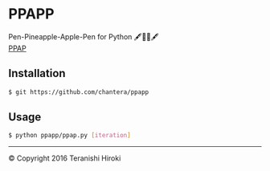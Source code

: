 # PPAPP

Pen-Pineapple-Apple-Pen for Python 🖋🍍🍎🖋  
[PPAP](https://www.youtube.com/watch?v=0E00Zuayv9Q)


## Installation

```sh
$ git https://github.com/chantera/ppapp
```

## Usage

```sh
$ python ppapp/ppap.py [iteration]
```

----
&copy; Copyright 2016 Teranishi Hiroki
